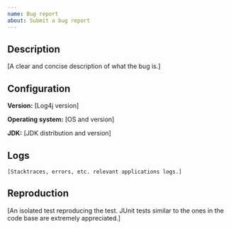 ```yaml
---
name: Bug report
about: Submit a bug report
---
```


## Description

[A clear and concise description of what the bug is.]

## Configuration

**Version:** [Log4j version]

**Operating system:** [OS and version]

**JDK:** [JDK distribution and version]

## Logs

```
[Stacktraces, errors, etc. relevant applications logs.]
```

## Reproduction

[An isolated test reproducing the test.
JUnit tests similar to the ones in the code base are extremely appreciated.]
